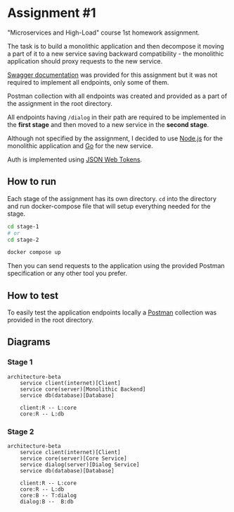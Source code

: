 # Assignment #1

"Microservices and High-Load" course 1st homework assignment.

The task is to build a monolithic application and then decompose it moving a part of it to a new service saving backward compatibility - the monolithic application should proxy requests to the new service.

[Swagger documentation](/openapi.json) was provided for this assignment but it was not required to implement all endpoints, only some of them.

Postman collection with all endpoints was created and provided as a part of the assignment in the root directory.

All endpoints having `/dialog` in their path are required to be implemented in the **first stage** and then moved to a new service in the **second stage**.

Although not specified by the assignment, I decided to use [Node.js](https://nodejs.org/en/) for the monolithic application and [Go](https://golang.org/) for the new service.

Auth is implemented using [JSON Web Tokens](https://jwt.io/).

## How to run

Each stage of the assignment has its own directory. `cd` into the directory and run docker-compose file that will setup everything needed for the stage.

```bash
cd stage-1
# or
cd stage-2

docker compose up
```

Then you can send requests to the application using the provided Postman specification or any other tool you prefer.

## How to test

To easily test the application endpoints locally a [Postman](https://www.postman.com/) collection was provided in the root directory.

## Diagrams

### Stage 1

```mermaid
architecture-beta
    service client(internet)[Client]
    service core(server)[Monolithic Backend]
    service db(database)[Database]

    client:R -- L:core
    core:R -- L:db
```

### Stage 2

```mermaid
architecture-beta
    service client(internet)[Client]
    service core(server)[Core Service]
    service dialog(server)[Dialog Service]
    service db(database)[Database]

    client:R -- L:core
    core:R -- L:db
    core:B -- T:dialog
    dialog:B --  B:db
```
